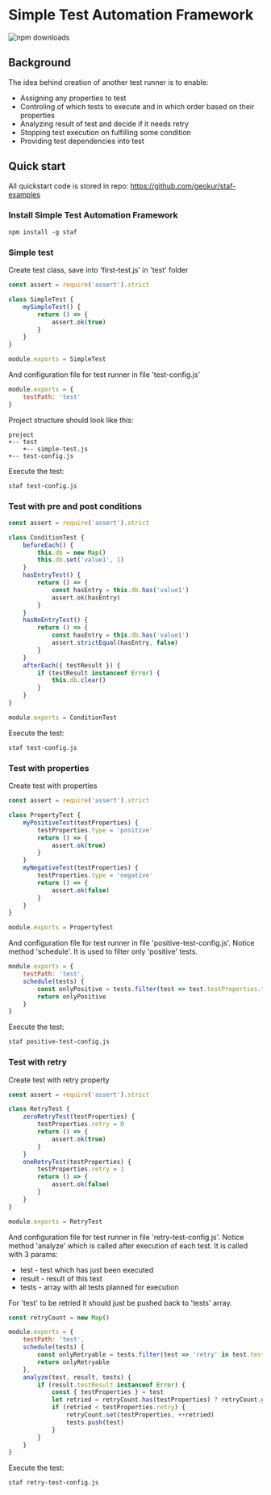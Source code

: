 # Simple Test Automation Framework
![npm downloads](https://img.shields.io/npm/dm/staf.svg?style=flat-square)

## Background
The idea behind creation of another test runner is to enable:
- Assigning any properties to test
- Controling of which tests to execute and in which order based on their
properties
- Analyzing result of test and decide if it needs retry
- Stopping test execution on fulfilling some condition
- Providing test dependencies into test
## Quick start
All quickstart code is stored in repo: https://github.com/geokur/staf-examples
### Install Simple Test Automation Framework
```shell
npm install -g staf
```
### Simple test
Create test class, save into 'first-test.js' in 'test' folder
```javascript
const assert = require('assert').strict

class SimpleTest {
    mySimpleTest() {
        return () => {
            assert.ok(true)
        }
    }
}

module.exports = SimpleTest
```
And configuration file for test runner in file 'test-config.js'
```javascript
module.exports = {
    testPath: 'test'
}
```
Project structure should look like this:
```
project
+-- test
    +-- simple-test.js
+-- test-config.js
```
Execute the test:
```shell
staf test-config.js
```
### Test with pre and post conditions
```javascript
const assert = require('assert').strict

class ConditionTest {
    beforeEach() {
        this.db = new Map()
        this.db.set('value1', 1)
    }
    hasEntryTest() {
        return () => {
            const hasEntry = this.db.has('value1')
            assert.ok(hasEntry)
        }
    }
    hasNoEntryTest() {
        return () => {
            const hasEntry = this.db.has('value1')
            assert.strictEqual(hasEntry, false)
        }
    }
    afterEach({ testResult }) {
        if (testResult instanceof Error) {
            this.db.clear()
        }
    }
}

module.exports = ConditionTest
```
Execute the test:
```shell
staf test-config.js
```
### Test with properties
Create test with properties
```javascript
const assert = require('assert').strict

class PropertyTest {
    myPositiveTest(testProperties) {
        testProperties.type = 'positive'
        return () => {
            assert.ok(true)
        }
    }
    myNegativeTest(testProperties) {
        testProperties.type = 'negative'
        return () => {
            assert.ok(false)
        }
    }
}

module.exports = PropertyTest
```
And configuration file for test runner in file 'positive-test-config.js'. Notice method 'schedule'. It is used to filter only 'positive' tests.
```javascript
module.exports = {
    testPath: 'test',
    schedule(tests) {
        const onlyPositive = tests.filter(test => test.testProperties.type === 'positive')
        return onlyPositive
    }
}
```
Execute the test:
```shell
staf positive-test-config.js
```
### Test with retry
Create test with retry property
```javascript
const assert = require('assert').strict

class RetryTest {
    zeroRetryTest(testProperties) {
        testProperties.retry = 0
        return () => {
            assert.ok(true)
        }
    }
    oneRetryTest(testProperties) {
        testProperties.retry = 1
        return () => {
            assert.ok(false)
        }
    }
}

module.exports = RetryTest
```
And configuration file for test runner in file 'retry-test-config.js'. Notice method 'analyze' which is called after execution of each test. It is called with 3 params:
- test - test which has just been executed
- result - result of this test
- tests - array with all tests planned for execution

For 'test' to be retried it should just be pushed back to 'tests' array.
```javascript
const retryCount = new Map()

module.exports = {
    testPath: 'test',
    schedule(tests) {
        const onlyRetryable = tests.filter(test => 'retry' in test.testProperties)
        return onlyRetryable
    },
    analyze(test, result, tests) {
        if (result.testResult instanceof Error) {
            const { testProperties } = test
            let retried = retryCount.has(testProperties) ? retryCount.get(testProperties) : 0
            if (retried < testProperties.retry) {
                retryCount.set(testProperties, ++retried)
                tests.push(test)
            }
        }
    }
}
```
Execute the test:
```shell
staf retry-test-config.js
```